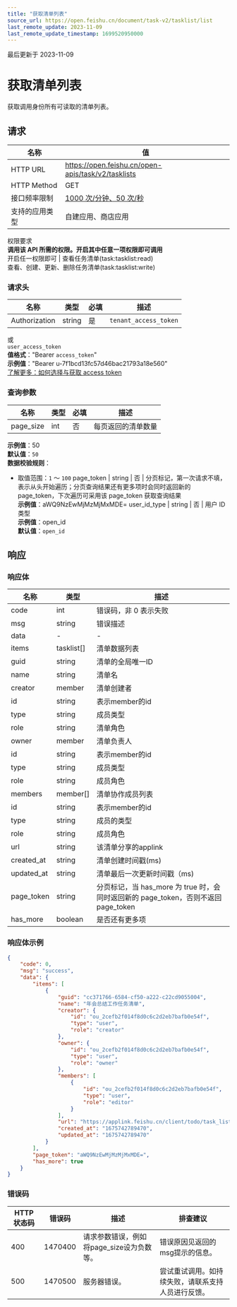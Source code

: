 ```yaml
---
title: "获取清单列表"
source_url: https://open.feishu.cn/document/task-v2/tasklist/list
last_remote_update: 2023-11-09
last_remote_update_timestamp: 1699520950000
---
```

最后更新于 2023-11-09

# 获取清单列表

获取调用身份所有可读取的清单列表。

## 请求
名称 | 值
---|---
HTTP URL | https://open.feishu.cn/open-apis/task/v2/tasklists
HTTP Method | GET
接口频率限制 | [1000 次/分钟、50 次/秒](https://open.feishu.cn/document/ukTMukTMukTM/uUzN04SN3QjL1cDN)
支持的应用类型 | 自建应用、商店应用
权限要求  
            **调用该 API 所需的权限。开启其中任意一项权限即可调用**  
            开启任一权限即可 | 查看任务清单(task:tasklist:read)  
            查看、创建、更新、删除任务清单(task:tasklist:write)

### 请求头

名称 | 类型 | 必填 | 描述
--- | --- | --- | ---
Authorization | string | 是 | `tenant_access_token`  
或  
`user_access_token`  
**值格式**："Bearer `access_token`"  
**示例值**："Bearer u-7f1bcd13fc57d46bac21793a18e560"  
[了解更多：如何选择与获取 access token](https://open.feishu.cn/document/uAjLw4CM/ugTN1YjL4UTN24CO1UjN/trouble-shooting/how-to-choose-which-type-of-token-to-use)

### 查询参数

名称 | 类型 | 必填 | 描述
--- | --- | --- | ---
page_size | int | 否 | 每页返回的清单数量  
**示例值**：50  
**默认值**：`50`  
**数据校验规则**：  
- 取值范围：`1` ～ `100`
page_token | string | 否 | 分页标记，第一次请求不填，表示从头开始遍历；分页查询结果还有更多项时会同时返回新的 page_token，下次遍历可采用该 page_token 获取查询结果  
**示例值**：aWQ9NzEwMjMzMjMxMDE=
user_id_type | string | 否 | 用户 ID 类型  
**示例值**：open_id  
**默认值**：`open_id`

## 响应

### 响应体

名称 | 类型 | 描述
--- | --- | ---
code | int | 错误码，非 0 表示失败
msg | string | 错误描述
data | \- | \-
items | tasklist\[\] | 清单数据列表
guid | string | 清单的全局唯一ID
name | string | 清单名
creator | member | 清单创建者
id | string | 表示member的id
type | string | 成员类型
role | string | 清单角色
owner | member | 清单负责人
id | string | 表示member的id
type | string | 成员类型
role | string | 成员角色
members | member\[\] | 清单协作成员列表
id | string | 表示member的id
type | string | 成员的类型
role | string | 成员角色
url | string | 该清单分享的applink
created_at | string | 清单创建时间戳(ms)
updated_at | string | 清单最后一次更新时间戳（ms)
page_token | string | 分页标记，当 has_more 为 true 时，会同时返回新的 page_token，否则不返回 page_token
has_more | boolean | 是否还有更多项

### 响应体示例
```json
{
    "code": 0,
    "msg": "success",
    "data": {
        "items": [
            {
                "guid": "cc371766-6584-cf50-a222-c22cd9055004",
                "name": "年会总结工作任务清单",
                "creator": {
                    "id": "ou_2cefb2f014f8d0c6c2d2eb7bafb0e54f",
                    "type": "user",
                    "role": "creator"
                },
                "owner": {
                    "id": "ou_2cefb2f014f8d0c6c2d2eb7bafb0e54f",
                    "type": "user",
                    "role": "owner"
                },
                "members": [
                    {
                        "id": "ou_2cefb2f014f8d0c6c2d2eb7bafb0e54f",
                        "type": "user",
                        "role": "editor"
                    }
                ],
                "url": "https://applink.feishu.cn/client/todo/task_list?guid=b45b360f-1961-4058-b338-7f50c96e1b52",
                "created_at": "1675742789470",
                "updated_at": "1675742789470"
            }
        ],
        "page_token": "aWQ9NzEwMjMzMjMxMDE=",
        "has_more": true
    }
}
```

### 错误码

HTTP状态码 | 错误码 | 描述 | 排查建议
--- | --- | --- | ---
400 | 1470400 | 请求参数错误，例如将page_size设为负数等。 | 错误原因见返回的msg提示的信息。
500 | 1470500 | 服务器错误。 | 尝试重试调用。如持续失败，请联系支持人员进行反馈。
